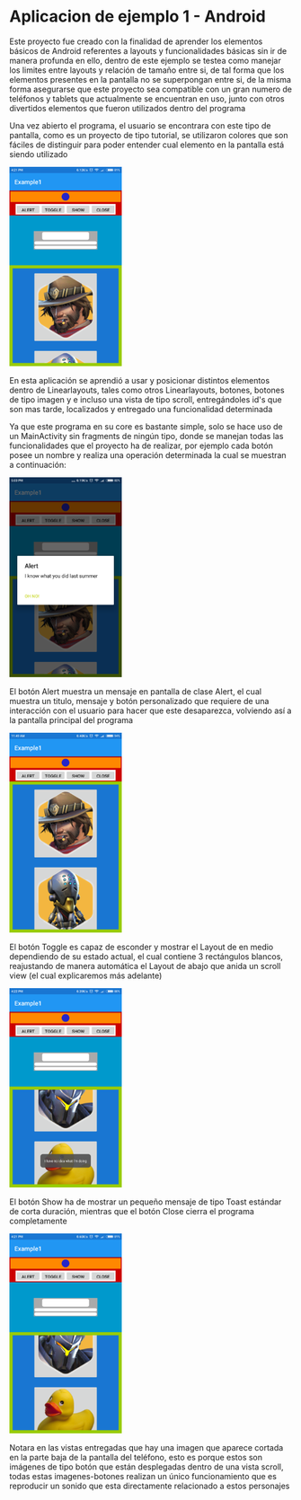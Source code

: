 # Aplicacion de ejemplo 1 - Android

Este proyecto fue creado con la finalidad de aprender los elementos básicos de Android referentes a layouts y funcionalidades básicas
sin ir de manera profunda en ello, dentro de este ejemplo se testea como manejar los limites entre layouts y relación de tamaño entre
si, de tal forma que los elementos presentes en la pantalla no se superpongan entre si, de la misma forma asegurarse que este proyecto
sea compatible con un gran numero de teléfonos y tablets que actualmente se encuentran en uso, junto con otros divertidos elementos
que fueron utilizados dentro del programa

Una vez abierto el programa, el usuario se encontrara con este tipo de pantalla, como es un proyecto de tipo tutorial, se utilizaron
colores que son fáciles de distinguir para poder entender cual elemento en la pantalla está siendo utilizado

<img src="https://github.com/PabloHidalgoB/example1-android/blob/master/app/src/main/res/screenshots/main.png" data-canonical-src="https://github.com/PabloHidalgoB/example1-android/blob/master/app/src/main/res/screenshots/main.png" width="200" height="auto" />

En esta aplicación se aprendió a usar y posicionar distintos elementos dentro de Linearlayouts, tales como otros Linearlayouts, botones,
botones de tipo imagen y e incluso una vista de tipo scroll, entregándoles id's que son mas tarde, localizados y entregado una
funcionalidad determinada

Ya que este programa en su core es bastante simple, solo se hace uso de un MainActivity sin fragments de ningún tipo, donde se manejan todas las funcionalidades que el proyecto ha de realizar, por ejemplo cada botón posee un nombre y realiza una operación determinada la cual se muestran a continuación:

<img src="https://github.com/PabloHidalgoB/example1-android/blob/master/app/src/main/res/screenshots/alert.png" data-canonical-src="https://github.com/PabloHidalgoB/example1-android/blob/master/app/src/main/res/screenshots/alert.png" width="200" height="auto" />

El botón Alert muestra un mensaje en pantalla de clase Alert, el cual muestra un titulo, mensaje y botón personalizado que requiere de una interacción con el usuario para hacer que este desaparezca, volviendo así a la pantalla principal del programa

<img src="https://github.com/PabloHidalgoB/example1-android/blob/master/app/src/main/res/screenshots/toggle.png" data-canonical-src="https://github.com/PabloHidalgoB/example1-android/blob/master/app/src/main/res/screenshots/toggle.png" width="200" height="auto" />

El botón Toggle es capaz de esconder y mostrar el Layout de en medio dependiendo de su estado actual, el cual contiene 3 rectángulos
blancos, reajustando de manera automática el Layout de abajo que anida un scroll view (el cual explicaremos más adelante)

<img src="https://github.com/PabloHidalgoB/example1-android/blob/master/app/src/main/res/screenshots/show.png" data-canonical-src="https://github.com/PabloHidalgoB/example1-android/blob/master/app/src/main/res/screenshots/show.png" width="200" height="auto" />

El botón Show ha de mostrar un pequeño mensaje de tipo Toast estándar de corta duración, mientras que el botón Close cierra el programa completamente

<img src="https://github.com/PabloHidalgoB/example1-android/blob/master/app/src/main/res/screenshots/scroll.png" data-canonical-src="https://github.com/PabloHidalgoB/example1-android/blob/master/app/src/main/res/screenshots/scroll.png" width="200" height="auto" />

Notara en las vistas entregadas que hay una imagen que aparece cortada en la parte baja de la pantalla del teléfono, esto es porque estos son imágenes de tipo botón que están desplegadas dentro de una vista scroll, todas estas imagenes-botones realizan un único funcionamiento que es reproducir un sonido que esta directamente relacionado a estos personajes
